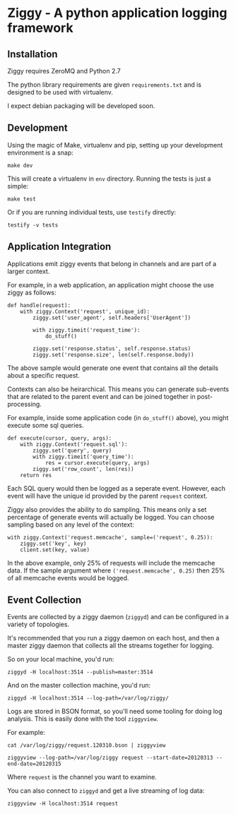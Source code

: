 Ziggy - A python application logging framework
=========================
Installation
----------------

Ziggy requires ZeroMQ and Python 2.7

The python library requirements are given `requirements.txt` and is designed to be used with virtualenv.

I expect debian packaging will be developed soon.

Development
-----------------

Using the magic of Make, virtualenv and pip, setting up your development environment is a snap:

    make dev

This will create a virtualenv in `env` directory. Running the tests is just a simple:

    make test

Or if you are running individual tests, use `testify` directly:

    testify -v tests

Application Integration
-----------------

Applications emit ziggy events that belong in channels and are part of a larger context.

For example, in a web application, an application might choose the use ziggy as follows:

    def handle(request):
        with ziggy.Context('request', unique_id):
            ziggy.set('user_agent', self.headers['UserAgent'])

            with ziggy.timeit('request_time'):
                do_stuff()

            ziggy.set('response.status', self.response.status)
            ziggy.set('response.size', len(self.response.body))


The above sample would generate one event that contains all the details about a
specific request.

Contexts can also be heirarchical. This means you can generate sub-events that
are related to the parent event and can be joined together in post-processing.

For example, inside some application code (in `do_stuff()` above), you might execute some sql queries.

    def execute(cursor, query, args):
        with ziggy.Context('request.sql'):
            ziggy.set('query', query)
            with ziggy.timeit('query_time'):
                res = cursor.execute(query, args)
            ziggy.set('row_count', len(res))
        return res

Each SQL query would then be logged as a seperate event. However, each event
will have the unique id provided by the parent `request` context.

Ziggy also provides the ability to do sampling. This means only a set
percentage of generate events will actually be logged. You can choose sampling
based on any level of the context:

    with ziggy.Context('request.memcache', sample=('request', 0.25)):
        ziggy.set('key', key)
        client.set(key, value)

In the above example, only 25% of requests will include the memcache data. If
the sample argument where `('request.memcache', 0.25)` then 25% of all memcache
events would be logged.

Event Collection
-----------------

Events are collected by a ziggy daemon (`ziggyd`) and can be configured in a variety of topologies.

It's recommended that you run a ziggy daemon on each host, and then a master ziggy daemon that collects 
all the streams together for logging.

So on your local machine, you'd run:

    ziggyd -H localhost:3514 --publish=master:3514

And on the master collection machine, you'd run:

    ziggyd -H localhost:3514 --log-path=/var/log/ziggy/

Logs are stored in BSON format, so you'll need some tooling for doing log analysis. This is easily done with the tool `ziggyview`.

For example:

    cat /var/log/ziggy/request.120310.bson | ziggyview

    ziggyview --log-path=/var/log/ziggy request --start-date=20120313 --end-date=20120315

Where `request` is the channel you want to examine.

You can also connect to `ziggyd` and get a live streaming of log data:

    ziggyview -H localhost:3514 request

